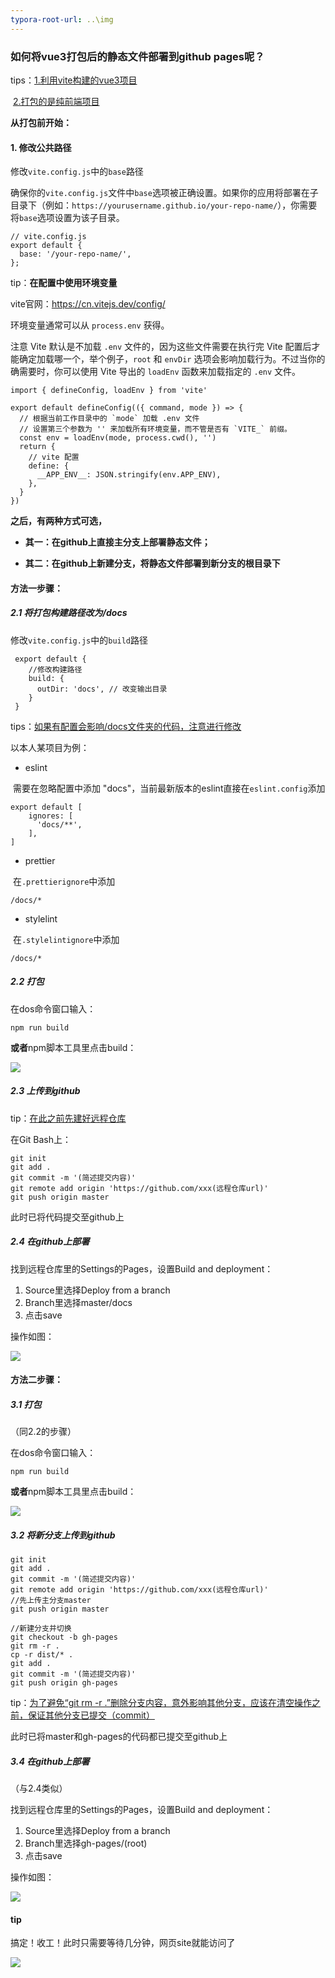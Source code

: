 ```yaml
---
typora-root-url: ..\img
---
```


### 如何将vue3打包后的静态文件部署到github pages呢？



tips：<u>1.利用vite构建的vue3项目</u>

​		   <u>2.打包的是纯前端项目</u>



**从打包前开始：**

#### 1. 修改公共路径

修改`vite.config.js`中的`base`路径

确保你的`vite.config.js`文件中`base`选项被正确设置。如果你的应用将部署在子目录下（例如：`https://yourusername.github.io/your-repo-name/`），你需要将`base`选项设置为该子目录。

```
// vite.config.js
export default {
  base: '/your-repo-name/',
};
```



tip：**在配置中使用环境变量**

vite官网：https://cn.vitejs.dev/config/

环境变量通常可以从 `process.env` 获得。

注意 Vite 默认是不加载 `.env` 文件的，因为这些文件需要在执行完 Vite 配置后才能确定加载哪一个，举个例子，`root` 和 `envDir` 选项会影响加载行为。不过当你的确需要时，你可以使用 Vite 导出的 `loadEnv` 函数来加载指定的 `.env` 文件。

```
import { defineConfig, loadEnv } from 'vite'

export default defineConfig(({ command, mode }) => {
  // 根据当前工作目录中的 `mode` 加载 .env 文件
  // 设置第三个参数为 '' 来加载所有环境变量，而不管是否有 `VITE_` 前缀。
  const env = loadEnv(mode, process.cwd(), '')
  return {
    // vite 配置
    define: {
      __APP_ENV__: JSON.stringify(env.APP_ENV),
    },
  }
})
```





**之后，有两种方式可选，**

- **其一：在github上直接主分支上部署静态文件；**

- **其二：在github上新建分支，将静态文件部署到新分支的根目录下**



#### 方法一步骤：

##### 2.1 将打包构建路径改为/docs

修改`vite.config.js`中的`build`路径

```
 export default {
 	//修改构建路径
    build: {
      outDir: 'docs', // 改变输出目录
    }
 }
```

tips：<u>如果有配置会影响/docs文件夹的代码，注意进行修改</u>

以本人某项目为例：

- eslint

​			需要在忽略配置中添加 "docs"，当前最新版本的eslint直接在`eslint.config`添加

```
export default [
	ignores: [
      'docs/**',
    ],
]
```

- prettier

​			在`.prettierignore`中添加

```
/docs/*
```

- stylelint

​			在`.stylelintignore`中添加

```
/docs/*
```



##### 2.2 打包

在dos命令窗口输入：

```
npm run build 
```

**或者**npm脚本工具里点击build：

![](/githubPages/build.png)

##### 2.3 上传到github

tip：<u>在此之前先建好远程仓库</u>

在Git Bash上：

```
git init
git add .
git commit -m '(简述提交内容)'
git remote add origin 'https://github.com/xxx(远程仓库url)'
git push origin master
```

此时已将代码提交至github上

##### 2.4 在github上部署

找到远程仓库里的Settings的Pages，设置Build and deployment：

1. Source里选择Deploy from a branch
2. Branch里选择master/docs
3. 点击save

操作如图：

![](/githubPages/githubDeployment.png)



#### 方法二步骤：

##### 3.1 打包

（同2.2的步骤）

在dos命令窗口输入：

```
npm run build 
```

**或者**npm脚本工具里点击build：

![](/githubPages/build.png)

##### 3.2 将新分支上传到github

```
git init
git add .
git commit -m '(简述提交内容)'
git remote add origin 'https://github.com/xxx(远程仓库url)'
//先上传主分支master
git push origin master

//新建分支并切换
git checkout -b gh-pages
git rm -r .
cp -r dist/* .
git add .
git commit -m '(简述提交内容)'
git push origin gh-pages
```

tip：<u>为了避免“git rm -r .”删除分支内容，意外影响其他分支，应该在清空操作之前，保证其他分支已提交（commit）</u>

此时已将master和gh-pages的代码都已提交至github上

##### 3.4 在github上部署

（与2.4类似）

找到远程仓库里的Settings的Pages，设置Build and deployment：

1. Source里选择Deploy from a branch
2. Branch里选择gh-pages/(root)
3. 点击save

操作如图：

![](/githubPages/gh-pages.png)



#### tip

搞定！收工！此时只需要等待几分钟，网页site就能访问了

![](/githubPages/site.png)
